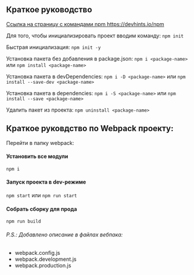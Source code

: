 ## Краткое руководство 

[Ссылка на страницу с командами npm https://devhints.io/npm ](https://devhints.io/npm ) 

Для того, чтобы инициализировать проект вводим команду:
`npm init`

Быстрая инициализация:
`npm init -y`

Установка пакета без добавления в package.json:
`npm i <package-name>`
или
`npm install <package-name>`

Установка пакета в devDependencies:
`npm i -D <package-name>`
или
`npm install --save-dev <package-name>`

Установка пакета в dependencies:
`npm i -S <package-name>`
или
`npm install --save <package-name>`

Удалить пакет из проекта:
`npm uninstall <package-name>`

## Краткое руковдство по Webpack проекту:

Перейти в папку webpack:

#### Установить все модули

`npm i`

#### Запуск проекта в dev-режиме 

`npm start`
или
`npm run start`

#### Собрать сборку для прода

`npm run build`



###### P.S.: Добавлено описание в файлах вебпака:
- webpack.config.js
- webpack.development.js
- webpack.production.js